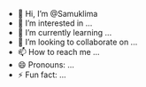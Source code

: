 - 👋 Hi, I’m @Samuklima
- 👀 I’m interested in ...
- 🌱 I’m currently learning ...
- 💞️ I’m looking to collaborate on ...
- 📫 How to reach me ...
- 😄 Pronouns: ...
- ⚡ Fun fact: ...

<!---
Samuklima/Samuklima is a ✨ special ✨ repository because its `README.md` (this file) appears on your GitHub profile.
You can click the Preview link to take a look at your changes.
--->
